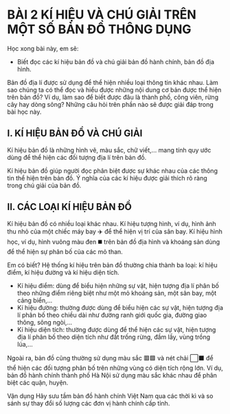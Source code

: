 # BÀI 2 KÍ HIỆU VÀ CHÚ GIẢI TRÊN MỘT SỐ BẢN ĐỒ THÔNG DỤNG

Học xong bài này, em sẽ:
- Biết đọc các kí hiệu bản đồ và chú giải bản đồ hành chính, bản đồ địa hình.

Bản đồ địa lí được sử dụng để thể hiện nhiều loại thông tin khác nhau. Làm sao chúng ta có thể đọc và hiểu được những nội dung cơ bản được thể hiện trên bản đồ? Ví dụ, làm sao để biết được đâu là thành phố, công viên, rừng cây hay dòng sông? Những câu hỏi trên phần nào sẽ được giải đáp trong bài học này.

## I. KÍ HIỆU BẢN ĐỒ VÀ CHÚ GIẢI

Kí hiệu bản đồ là những hình vẽ, màu sắc, chữ viết,... mang tính quy ước dùng để thể hiện các đối tượng địa lí trên bản đồ.

Kí hiệu bản đồ giúp người đọc phân biệt được sự khác nhau của các thông tin thể hiện trên bản đồ. Ý nghĩa của các kí hiệu được giải thích rõ ràng trong chú giải của bản đồ.

## II. CÁC LOẠI KÍ HIỆU BẢN ĐỒ

Kí hiệu bản đồ có nhiều loại khác nhau. Kí hiệu tượng hình, ví dụ, hình ảnh thu nhỏ của một chiếc máy bay ✈️ để thể hiện vị trí của sân bay. Kí hiệu hình học, ví dụ, hình vuông màu đen ◼️ trên bản đồ địa hình và khoáng sản dùng để thể hiện sự phân bố của các mỏ than.

Em có biết?
Hệ thống kí hiệu trên bản đồ thường chia thành ba loại: kí hiệu điểm, kí hiệu đường và kí hiệu diện tích.
- Kí hiệu điểm: dùng để biểu hiện những sự vật, hiện tượng địa lí phân bố theo những điểm riêng biệt như một mỏ khoáng sản, một sân bay, một cảng biển,...
- Kí hiệu đường: thường được dùng để biểu hiện các sự vật, hiện tượng địa lí phân bố theo chiều dài như đường ranh giới quốc gia, đường giao thông, sông ngòi,...
- Kí hiệu diện tích: thường được dùng để thể hiện các sự vật, hiện tượng địa lí phân bố theo diện tích như đất trống rừng, đầm lầy, vùng trồng lúa,...

Ngoài ra, bản đồ cũng thường sử dụng màu sắc 🟥🟩 và nét chải ⬜⬛ để thể hiện các đối tượng phân bố trên những vùng có diện tích rộng lớn. Ví dụ, bản đồ hành chính thành phố Hà Nội sử dụng màu sắc khác nhau để phân biệt các quận, huyện.

Vận dụng
Hãy sưu tầm bản đồ hành chính Việt Nam qua các thời kì và so sánh sự thay đổi số lượng các đơn vị hành chính cấp tỉnh.
